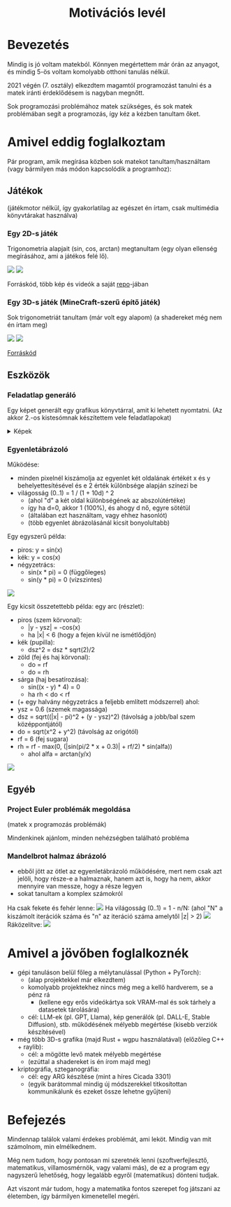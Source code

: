 <div align="center">
    <h1>Motivációs levél</h1>
</div>

# Bevezetés
Mindig is jó voltam matekból. Könnyen megértettem már órán az anyagot, és mindig 5-ös voltam komolyabb otthoni tanulás nélkül.

2021 végén (7. osztály) elkezdtem magamtól programozást tanulni és a matek iránti érdeklődésem is nagyban megnőtt.

Sok programozási problémához matek szükséges, és sok matek problémában segít a programozás, így kéz a kézben tanultam őket.

# Amivel eddig foglalkoztam
Pár program, amik megírása közben sok matekot tanultam/használtam (vagy bármilyen más módon kapcsolódik a programhoz):

## Játékok
(játékmotor nélkül, így gyakorlatilag az egészet én írtam, csak multimédia könyvtárakat használva)

### Egy 2D-s játék
Trigonometria alapjait (sin, cos, arctan) megtanultam (egy olyan ellenség megírásához, ami a játékos felé lő).

<img src="https://github.com/Krist0FF-T/ttk_talentum/blob/main/images/2d_1.png"/>
<img src="https://github.com/Krist0FF-T/ttk_talentum/blob/main/images/2d_2.png"/>

Forráskód, több kép és videók a saját [repo](https://github.com/Krist0FF-T/supermuki)-jában

### Egy 3D-s játék (MineCraft-szerű építő játék)
Sok trigonometriát tanultam (már volt egy alapom) (a shadereket még nem én írtam meg)

<img src="https://github.com/Krist0FF-T/ttk_talentum/blob/main/images/3d.png"/>
<img src="https://github.com/Krist0FF-T/stuff/blob/main/minecraft_clone/0_0_6/screenshots/screenshot002.png"/>

[Forráskód](https://github.com/Krist0FF-T/stuff/tree/main/minecraft_clone)

## Eszközök
### Feladatlap generáló
Egy képet generált egy grafikus könyvtárral, amit ki lehetett nyomtatni. (Az akkor 2.-os kistesómnak készítettem vele feladatlapokat)

<details>
    <summary>Képek</summary>
    <img src="https://github.com/Krist0FF-T/ttk_talentum/blob/main/images/feladatlap_1.png"/>
    <img src="https://github.com/Krist0FF-T/ttk_talentum/blob/main/images/feladatlap_2.png"/>
</details>

### Egyenletábrázoló
Működése:
- minden pixelnél kiszámolja az egyenlet két oldalának értékét x és y behelyettesítésével és e 2 érték különbsége alapján színezi be
- világosság (0..1) = 1 / (1 + 10d) ^ 2
    - (ahol "d" a két oldal különbségének az abszolútértéke)
    - így ha d=0, akkor 1 (100%), és ahogy d nő, egyre sötétül
    - (általában ezt használtam, vagy ehhez hasonlót)
    - (több egyenlet ábrázolásánál kicsit bonyolultabb)

Egy egyszerű példa:
- piros: y = sin(x)
- kék: y = cos(x)
- négyzetrács:
    - sin(x * pi) = 0 (függőleges)
    - sin(y * pi) = 0 (vízszintes)
<img src="https://github.com/Krist0FF-T/ttk_talentum/blob/main/images/eq_sin_cos.png"/>

Egy kicsit összetettebb példa: egy arc (részlet):
- piros (szem körvonal):
    - |y - ysz| = -cos(x)
    - ha |x| < 6 (hogy a fejen kívül ne ismétlődjön)
- kék (pupilla):
    - dsz^2 = dsz * sqrt(2)/2
- zöld (fej és haj körvonal):
    - do = rf
    - do = rh
- sárga (haj besatírozása):
    - sin((x - y) * 4) = 0
    - ha rh < do < rf
- (+ egy halvány négyzetrács a feljebb említett módszerrel)
ahol:
- ysz = 0.6 (szemek magassága)
- dsz = sqrt((|x| - pi)^2 + (y - ysz)^2) (távolság a jobb/bal szem középpontjától)
- do = sqrt(x^2 + y^2) (távolság az origótól)
- rf = 6 (fej sugara)
- rh = rf - max(0, (|sin(pi/2 * x + 0.3)| + rf/2) * sin(alfa))
    - ahol alfa = arctan(y/x)
<img src="https://github.com/Krist0FF-T/ttk_talentum/blob/main/images/eq_face.png"/>


## Egyéb
### Project Euler problémák megoldása
(matek x programozás problémák)

Mindenkinek ajánlom, minden nehézségben található probléma

### Mandelbrot halmaz ábrázoló
- ebből jött az ötlet az egyenletábrázoló működésére, mert nem csak azt jelöli, hogy része-e a halmaznak, hanem azt is, hogy ha nem, akkor mennyire van messze, hogy a része legyen
- sokat tanultam a komplex számokról

Ha csak fekete és fehér lenne:
<img src="https://github.com/Krist0FF-T/ttk_talentum/blob/main/images/mandelbrot_1.png"/>
Ha világosság (0..1) = 1 - n/N:
(ahol "N" a kiszámolt iterációk száma és "n" az iteráció száma amelytől |z| > 2)
<img src="https://github.com/Krist0FF-T/ttk_talentum/blob/main/images/mandelbrot_2.png"/>
Ráközelítve:
<img src="https://github.com/Krist0FF-T/ttk_talentum/blob/main/images/mandelbrot_3.png"/>

# Amivel a jövőben foglalkoznék
- gépi tanuláson belül főleg a mélytanulással (Python + PyTorch):
    - (alap projektekkel már elkezdtem)
    - komolyabb projektekhez nincs még meg a kellő hardverem, se a pénz rá
        - (kellene egy erős videókártya sok VRAM-mal és sok tárhely a datasetek tárolására)
    - cél: LLM-ek (pl. GPT, Llama), kép generálók (pl. DALL-E, Stable Diffusion), stb. működésének mélyebb megértése (kisebb verziók készítésével)
- még több 3D-s grafika (majd Rust + wgpu használatával) (előzőleg C++ + raylib):
    - cél: a mögötte levő matek mélyebb megértése
    - (ezúttal a shadereket is én írom majd meg)
- kriptográfia, szteganográfia:
    - cél: egy ARG készítése (mint a híres Cicada 3301)
    - (egyik barátommal mindig új módszerekkel titkosítottan kommunikálunk és ezeket össze lehetne gyűjteni)

# Befejezés
Mindennap találok valami érdekes problémát, ami leköt. Mindig van mit számolnom, min elmélkednem.

Még nem tudom, hogy pontosan mi szeretnék lenni (szoftverfejlesztő, matematikus, villamosmérnök, vagy valami más), de ez a program egy nagyszerű lehetőség, hogy legalább egyről (matematikus) dönteni tudjak.

Azt viszont már tudom, hogy a matematika fontos szerepet fog játszani az életemben, így bármilyen kimenetellel megéri.
